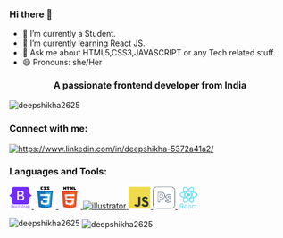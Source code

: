 ### Hi there 👋

- 🔭 I’m currently a Student.
- 🌱 I’m currently learning React JS.
- 💬 Ask me about HTML5,CSS3,JAVASCRIPT or any Tech related stuff.
- 😄 Pronouns: she/Her

<h3 align="center">A passionate frontend developer from India</h3>

<p align="left"> <img src="https://komarev.com/ghpvc/?username=deepshikha2625&label=Profile%20views&color=0e75b6&style=flat" alt="deepshikha2625" /> </p>

<h3 align="left">Connect with me:</h3>
<p align="left">
<a href="https://linkedin.com/in/https://www.linkedin.com/in/deepshikha-5372a41a2/" target="blank"><img align="center" src="https://www.google.com/imgres?imgurl=https%3A%2F%2Fimg.flaticon.com%2Ficons%2Fpng%2F512%2F174%2F174857.png%3Fsize%3D1200x630f%26pad%3D10%2C10%2C10%2C10%26ext%3Dpng%26bg%3DFFFFFFFF&imgrefurl=https%3A%2F%2Fwww.flaticon.com%2Ffree-icon%2Flinkedin_174857&tbnid=hwDv5cit26165M&vet=12ahUKEwiPi-ycvJPuAhVWcisKHZWKDIMQMygBegUIARDNAQ..i&docid=vLBuaTBzrfpOUM&w=1200&h=630&q=linkedin%20logo&ved=2ahUKEwiPi-ycvJPuAhVWcisKHZWKDIMQMygBegUIARDNAQ"alt="https://www.linkedin.com/in/deepshikha-5372a41a2/" height="30" width="40" /></a>
</p>

<h3 align="left">Languages and Tools:</h3>
<p align="left"> <a href="https://getbootstrap.com" target="_blank"> <img src="https://raw.githubusercontent.com/devicons/devicon/master/icons/bootstrap/bootstrap-plain-wordmark.svg" alt="bootstrap" width="40" height="40"/> </a> <a href="https://www.w3schools.com/css/" target="_blank"> <img src="https://raw.githubusercontent.com/devicons/devicon/master/icons/css3/css3-original-wordmark.svg" alt="css3" width="40" height="40"/> </a> <a href="https://www.w3.org/html/" target="_blank"> <img src="https://raw.githubusercontent.com/devicons/devicon/master/icons/html5/html5-original-wordmark.svg" alt="html5" width="40" height="40"/> </a> <a href="https://www.adobe.com/in/products/illustrator.html" target="_blank"> <img src="https://www.vectorlogo.zone/logos/adobe_illustrator/adobe_illustrator-icon.svg" alt="illustrator" width="40" height="40"/> </a> <a href="https://developer.mozilla.org/en-US/docs/Web/JavaScript" target="_blank"> <img src="https://raw.githubusercontent.com/devicons/devicon/master/icons/javascript/javascript-original.svg" alt="javascript" width="40" height="40"/> </a> <a href="https://www.photoshop.com/en" target="_blank"> <img src="https://raw.githubusercontent.com/devicons/devicon/master/icons/photoshop/photoshop-line.svg" alt="photoshop" width="40" height="40"/> </a> <a href="https://reactjs.org/" target="_blank"> <img src="https://raw.githubusercontent.com/devicons/devicon/master/icons/react/react-original-wordmark.svg" alt="react" width="40" height="40"/> </a> </p>

<p><img align="left" src="https://github-readme-stats.vercel.app/api/top-langs?username=deepshikha2625&show_icons=true&locale=en&layout=compact" alt="deepshikha2625" /></p>

<p>&nbsp;<img align="center" src="https://github-readme-stats.vercel.app/api?username=deepshikha2625&show_icons=true&locale=en" alt="deepshikha2625" /></p>
